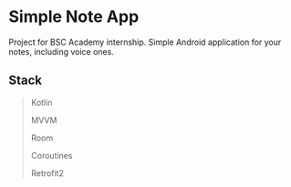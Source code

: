 # Simple Note App

Project for BSC Academy internship. Simple Android application for your notes, including voice ones.


## Stack
>Kotlin
>
>MVVM
>
>Room
>
>Coroutines
>
>Retrofit2



